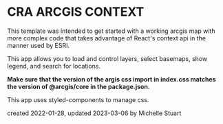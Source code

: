 # CRA ARCGIS CONTEXT 

This template was intended to get started with a working arcgis map with more complex code that takes advantage of React's context api in the manner used by ESRI.

This app allows you to load and control layers, select basemaps, show legend, and search for locations.

**Make sure that the version of the argis css import in index.css  matches the version of @arcgis/core in the package.json.**

This app uses styled-components to manage css.

created 2022-01-28, updated 2023-03-06 by Michelle Stuart